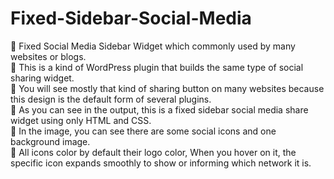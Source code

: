 # Fixed-Sidebar-Social-Media
<p>
&#x1F526 Fixed Social Media Sidebar Widget which commonly used by many websites or blogs.<br>
&#x1F526 This is a kind of WordPress plugin that builds the same type of social sharing widget.<br> 
&#x1F526 You will see mostly that kind of sharing button on many websites because this design is the default form of several plugins.<br>  
&#x1F526 As you can see in the output, this is a fixed sidebar social media share widget using only HTML and CSS.<br> 
&#x1F526 In the image, you can see there are some social icons and one background image.<br> 
&#x1F526 All icons color by default their logo color, When you hover on it, the specific icon expands smoothly to show or informing which network it is.
</p>
